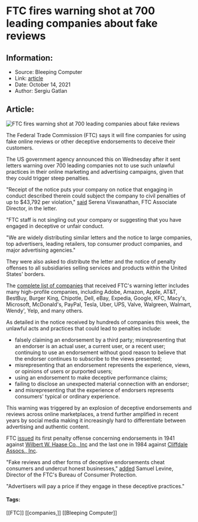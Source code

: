 # FTC fires warning shot at 700 leading companies about fake reviews
### 

## Information:
+ Source: Bleeping Computer
+ Link: [article](https://www.bleepingcomputer.com/news/technology/ftc-fires-warning-shot-at-700-leading-companies-about-fake-reviews/)
+ Date: October 14, 2021
+ Author: Sergiu Gatlan


## Article:
![FTC fires warning shot at 700 leading companies about fake reviews](https://www.bleepstatic.com/content/hl-images/2021/10/14/Rating_review_star.jpg)


The Federal Trade Commission (FTC) says it will fine companies for using fake online reviews or other deceptive endorsements to deceive their customers.


The US government agency announced this on Wednesday after it sent letters warning over 700 leading companies not to use such unlawful practices in their online marketing and advertising campaigns, given that they could trigger steep penalties.


"Receipt of the notice puts your company on notice that engaging in conduct described therein could subject the company to civil penalties of up to $43,792 per violation," [said](https://www.ftc.gov/system/files/attachments/penalty-offenses-concerning-endorsements/npo_endorsement_template_letter.pdf) Serena Viswanathan, FTC Associate Director, in the letter.


"FTC staff is not singling out your company or suggesting that you have engaged in deceptive or unfair conduct. 


"We are widely distributing similar letters and the notice to large companies, top advertisers, leading retailers, top consumer product companies, and major advertising agencies."


They were also asked to distribute the letter and the notice of penalty offenses to all subsidiaries selling services and products within the United States' borders.


The [complete list of companies](https://www.ftc.gov/system/files/attachments/penalty-offenses-concerning-endorsements/list-recipients-endorsement-notice.pdf) that received FTC's warning letter includes many high-profile companies, including Adobe, Amazon, Apple, AT&T, BestBuy, Burger King, Chipotle, Dell, eBay, Expedia, Google, KFC, Macy's, Microsoft, McDonald's, PayPal, Tesla, Uber, UPS, Valve, Walgreen, Walmart, Wendy', Yelp, and many others.


As detailed in the notice received by hundreds of companies this week, the unlawful acts and practices that could lead to penalties include: 


* falsely claiming an endorsement by a third party; misrepresenting that an endorser is an actual user, a current user, or a recent user; continuing to use an endorsement without good reason to believe that the endorser continues to subscribe to the views presented;
* misrepresenting that an endorsement represents the experience, views, or opinions of users or purported users;
* using an endorsement to make deceptive performance claims;
* failing to disclose an unexpected material connection with an endorser;
* and misrepresenting that the experience of endorsers represents consumers' typical or ordinary experience.


This warning was triggered by an explosion of deceptive endorsements and reviews across online marketplaces, a trend further amplified in recent years by social media making it increasingly hard to differentiate between advertising and authentic content.


FTC [issued](https://www.ftc.gov/enforcement/penalty-offenses/endorsements) its first penalty offense concerning endorsements in 1941 against [Wilbert W. Haase Co., Inc](https://www.ftc.gov/system/files/attachments/penalty-offenses-concerning-endorsements/wilbert-w-hasse-co.pdf) and the last one in 1984 against [Cliffdale Assocs., Inc](https://www.ftc.gov/system/files/attachments/penalty-offenses-concerning-endorsements/cliffdale_assocs.pdf).


"Fake reviews and other forms of deceptive endorsements cheat consumers and undercut honest businesses," [added](https://www.ftc.gov/news-events/press-releases/2021/10/ftc-puts-hundreds-businesses-notice-about-fake-reviews-other) Samuel Levine, Director of the FTC's Bureau of Consumer Protection.


"Advertisers will pay a price if they engage in these deceptive practices."




#### Tags:
[[FTC]] [[companies,]] [[Bleeping Computer]]
